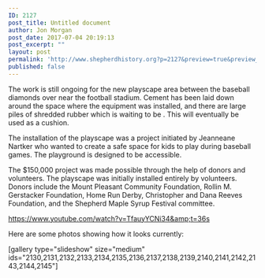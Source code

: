 ```yaml
---
ID: 2127
post_title: Untitled document
author: Jon Morgan
post_date: 2017-07-04 20:19:13
post_excerpt: ""
layout: post
permalink: 'http://www.shepherdhistory.org?p=2127&preview=true&preview_id=2127'
published: false
---
```

The work is still ongoing for the new playscape area between the baseball diamonds over near the football stadium. Cement has been laid down around the space where the equipment was installed, and there are large piles of shredded rubber which is waiting to be . This will eventually be used as a cushion.

The installation of the playscape was a project initiated by Jeanneane Nartker who wanted to create a safe space for kids to play during baseball games. The playground is designed to be accessible.

The $150,000 project was made possible through the help of donors and volunteers. The playscape was initially installed entirely by volunteers. Donors include the Mount Pleasant Community Foundation, Rollin M. Gerstacker Foundation, Home Run Derby, Christopher and Dana Reeves Foundation, and the Shepherd Maple Syrup Festival committee.

<a href="https://www.youtube.com/watch?v=TfauyYCNi34&amp;t=36s">https://www.youtube.com/watch?v=TfauyYCNi34&amp;t=36s</a>

Here are some photos showing how it looks currently:

[gallery type="slideshow" size="medium" ids="2130,2131,2132,2133,2134,2135,2136,2137,2138,2139,2140,2141,2142,2143,2144,2145"]